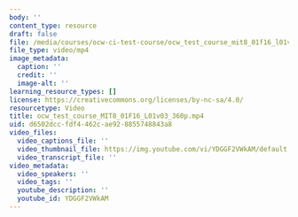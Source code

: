 ```yaml
---
body: ''
content_type: resource
draft: false
file: /media/courses/ocw-ci-test-course/ocw_test_course_mit8_01f16_l01v03_360p_360p_16_9.mp4
file_type: video/mp4
image_metadata:
  caption: ''
  credit: ''
  image-alt: ''
learning_resource_types: []
license: https://creativecommons.org/licenses/by-nc-sa/4.0/
resourcetype: Video
title: ocw_test_course_MIT8_01F16_L01v03_360p.mp4
uid: d6502dcc-fdf4-462c-ae92-8855748843a8
video_files:
  video_captions_file: ''
  video_thumbnail_file: https://img.youtube.com/vi/YDGGF2VWkAM/default.jpg
  video_transcript_file: ''
video_metadata:
  video_speakers: ''
  video_tags: ''
  youtube_description: ''
  youtube_id: YDGGF2VWkAM
---
```

